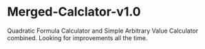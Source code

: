 # Merged-Calclator-v1.0
Quadratic Formula Calculator and Simple Arbitrary Value Calculator combined. Looking for improvements all the time.
